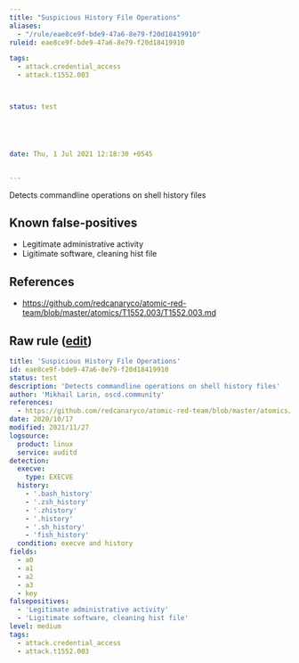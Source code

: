 ```yaml
---
title: "Suspicious History File Operations"
aliases:
  - "/rule/eae8ce9f-bde9-47a6-8e79-f20d18419910"
ruleid: eae8ce9f-bde9-47a6-8e79-f20d18419910

tags:
  - attack.credential_access
  - attack.t1552.003



status: test





date: Thu, 1 Jul 2021 12:18:30 +0545


---
```


Detects commandline operations on shell history files

<!--more-->


## Known false-positives

* Legitimate administrative activity
* Ligitimate software, cleaning hist file



## References

* https://github.com/redcanaryco/atomic-red-team/blob/master/atomics/T1552.003/T1552.003.md


## Raw rule ([edit](https://github.com/SigmaHQ/sigma/edit/master/rules/linux/auditd/lnx_auditd_susp_histfile_operations.yml))
```yaml
title: 'Suspicious History File Operations'
id: eae8ce9f-bde9-47a6-8e79-f20d18419910
status: test
description: 'Detects commandline operations on shell history files'
author: 'Mikhail Larin, oscd.community'
references:
  - https://github.com/redcanaryco/atomic-red-team/blob/master/atomics/T1552.003/T1552.003.md
date: 2020/10/17
modified: 2021/11/27
logsource:
  product: linux
  service: auditd
detection:
  execve:
    type: EXECVE
  history:
    - '.bash_history'
    - '.zsh_history'
    - '.zhistory'
    - '.history'
    - '.sh_history'
    - 'fish_history'
  condition: execve and history
fields:
  - a0
  - a1
  - a2
  - a3
  - key
falsepositives:
  - 'Legitimate administrative activity'
  - 'Ligitimate software, cleaning hist file'
level: medium
tags:
  - attack.credential_access
  - attack.t1552.003

```

